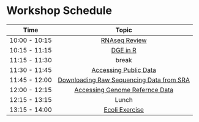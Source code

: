 # Workshop Schedule

| Time            |   Topic  |
|:------------------------:|:----------:|
| 10:00 - 10:15 | [RNAseq Review](../Day3_RNAseq/lessons/01_RNAseq_alignment.md)
| 10:15 - 11:15 | [DGE in R](../Day3_RNAseq/lessons/03_dge.md) |
| 11:15 - 11:30 | break |
| 11:30 - 11:45 | [Accessing Public Data](lessons/02_accessing_public_experimental_data.md) |
| 11:45 - 12:00 | [Downloading Raw Sequencing Data from SRA](lessons/03_downloading_from_SRA.md) |
| 12:00 - 12:15 | [Accessing Genome Refernce Data](lessons/04_accessing_genome_reference_data.md) |
| 12:15 - 13:15 | Lunch |
| 13:15 - 14:00 | [Ecoli Exercise](lessons/05_ecoli_exercise.md) |
